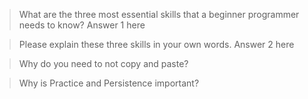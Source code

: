 > What are the three most essential skills that a beginner programmer needs to know?
Answer 1 here

> Please explain these three skills in your own words.
Answer 2 here

> Why do you need to not copy and paste?

> Why is Practice and Persistence important?
